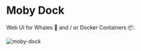 # Moby Dock #

Web UI for Whales :whale: and / or Docker Containers :package:.

![moby-dock](https://dl.dropboxusercontent.com/u/2060843/Screenshots/moby-dock.png)
